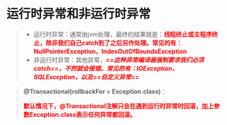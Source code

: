 # 运行时异常和非运行时异常

> - 运行时异常：通常由jvm处理，最终的结果就是：<font color='red'>**线程终止或主程序终止，除非我们自己catch到了之后另作处理。常见的有：NullPointerException、IndexOutOfBoundsException**</font>
> - 非运行时异常：其他异常，<font color='red'>***==这种异常编译器强制要求我们必须catch==，不然就会报错。常见的有：IOException、SQLException，以及==自定义异常==***</font>



>  **@Transactional(rollbackFor = Exception.class)**：
>
> <font color='red'>**默认情况下，@Transactional注解只会在遇到运行时异常时回滚，加上参数Exception.class表示任何异常都回滚。**</font>

